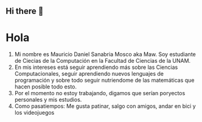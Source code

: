 ## Hi there 👋

<!--
**chico-traste/chico-traste** is a ✨ _special_ ✨ repository because its `README.md` (this file) appears on your GitHub profile.
-->

# Hola
1. Mi nombre es Mauricio Daniel Sanabria Mosco aka Maw. Soy estudiante de Ciecias de la Computación en la Facultad de Ciencias de la UNAM.
2. En mis intereses está seguir aprendiendo más sobre las Ciencias Computacionales, seguir aprendiendo nuevos lenguajes de programación y sobre todo seguir nutriendome de las matemáticas que hacen posible todo esto.
3. Por el momento no estoy trabajando, digamos que serían poryectos personales y mis estudios.
4. Como pasatiempos: Me gusta patinar, salgo con amigos, andar en bici y los videojuegos

